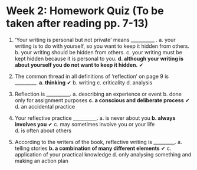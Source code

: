 # Week 2: Homework Quiz (To be taken after reading pp. 7-13)
1. ‘Your writing is personal but not private’ means __________ .
a. your writing is to do with yourself, so you want to keep it hidden from others. 
b. your writing should be hidden from others. 
c. your writing must be kept hidden because it is personal to you. 
 **d. although your writing is about yourself you do not want to keep it hidden.** ✔
2. The common thread in all definitions of ‘reflection’ on page 9 is _________. 
**a. thinking** ✔
b. writing 
c. criticality 
d. analysis 
3. Reflection is __________. 
a. describing an experience or event 
b. done only for assignment purposes 
**c. a conscious and deliberate process** ✔
d. an accidental practice 

4. Your reflective practice __________. 
a. is never about you 
**b. always involves you**  ✔
c. may sometimes involve you or your life  
d. is often about others 
5. According to the writers of the book, reflective writing is _________. 
a. telling stories 
**b. a combination of many different elements** ✔
c. application of your practical knowledge 
d. only analysing something and making an action plan 